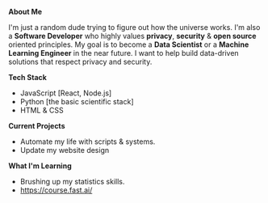 
**About Me**

I'm just a random dude trying to figure out how the universe works. I'm also a **Software Developer** who highly values **privacy**, **security** & **open source** oriented principles. My goal is to become a **Data Scientist** or a **Machine Learning Engineer** in the near future. I want to help build data-driven solutions that respect privacy and security.

**Tech Stack**

* JavaScript [React, Node.js]
* Python [the basic scientific stack]
* HTML & CSS

**Current Projects**

* Automate my life with scripts & systems.
* Update my website design

**What I'm Learning**

* Brushing up my statistics skills.
* https://course.fast.ai/
